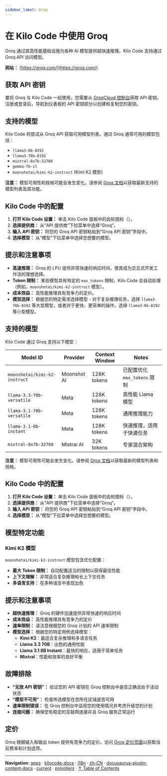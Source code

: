 ```yaml
---
sidebar_label: Groq
---
```


# 在 Kilo Code 中使用 Groq

Groq 通过其高性能基础设施为各种 AI 模型提供超快速推理。Kilo Code 支持通过 Groq API 访问模型。

**网站：** [https://groq.com/](https://groq.com/)

## 获取 API 密钥

要将 Groq 与 Kilo Code 一起使用，您需要从 [GroqCloud 控制台](https://console.groq.com/)获取 API 密钥。注册或登录后，导航到仪表板的 API 密钥部分以创建和复制您的密钥。

## 支持的模型

Kilo Code 将尝试从 Groq API 获取可用模型列表。通过 Groq 通常可用的模型包括：

- `llama3-8b-8192`
- `llama3-70b-8192`
- `mixtral-8x7b-32768`
- `gemma-7b-it`
- `moonshotai/kimi-k2-instruct` (Kimi K2 模型)

**注意：** 模型可用性和规格可能会发生变化。请参阅 [Groq 文档](https://console.groq.com/docs/models)以获取最新支持的模型列表及其功能。

## Kilo Code 中的配置

1.  **打开 Kilo Code 设置：** 单击 Kilo Code 面板中的齿轮图标（<Codicon name="gear" />）。
2.  **选择提供商：** 从“API 提供商”下拉菜单中选择“Groq”。
3.  **输入 API 密钥：** 将您的 Groq API 密钥粘贴到“Groq API 密钥”字段中。
4.  **选择模型：** 从“模型”下拉菜单中选择您想要的模型。

## 提示和注意事项

- **高速推理：** Groq 的 LPU 提供异常快速的响应时间，使其成为交互式开发工作流的理想选择。
- **Token 限制：** 某些模型具有特定的 `max_tokens` 限制，Kilo Code 会自动处理（例如，`moonshotai/kimi-k2-instruct` 模型）。
- **成本效益：** 高性能推理具有竞争力的定价。
- **模型选择：** 根据您的特定需求选择模型 - 对于复杂推理任务，选择 `llama3-70b-8192` 等大型模型，或者对于更快、更简单的操作，选择 `llama3-8b-8192` 等小型模型。

## 支持的模型

Kilo Code 通过 Groq 支持以下模型：

| Model ID                      | Provider    | Context Window | Notes                        |
| ----------------------------- | ----------- | -------------- | ---------------------------- |
| `moonshotai/kimi-k2-instruct` | Moonshot AI | 128K tokens    | 已配置优化 `max_tokens` 限制 |
| `llama-3.3-70b-versatile`     | Meta        | 128K tokens    | 高性能 Llama 模型            |
| `llama-3.1-70b-versatile`     | Meta        | 128K tokens    | 通用推理能力                 |
| `llama-3.1-8b-instant`        | Meta        | 128K tokens    | 快速推理，适用于快速任务     |
| `mixtral-8x7b-32768`          | Mistral AI  | 32K tokens     | 专家混合架构                 |

**注意：** 模型可用性可能会发生变化。请参阅 [Groq 文档](https://console.groq.com/docs/models)以获取最新的模型列表和规格。

## Kilo Code 中的配置

1.  **打开 Kilo Code 设置：** 单击 Kilo Code 面板中的齿轮图标（<Codicon name="gear" />）。
2.  **选择提供商：** 从“API 提供商”下拉菜单中选择“Groq”。
3.  **输入 API 密钥：** 将您的 Groq API 密钥粘贴到“Groq API 密钥”字段中。
4.  **选择模型：** 从“模型”下拉菜单中选择您想要的模型。

## 模型特定功能

### Kimi K2 模型

`moonshotai/kimi-k2-instruct` 模型包含优化配置：

- **最大 Token 限制：** 自动配置适当的限制以获得最佳性能
- **上下文理解：** 非常适合复杂推理和长上下文任务
- **多语言支持：** 在多种语言中表现出色

## 提示和注意事项

- **超快速推理：** Groq 的硬件加速提供异常快速的响应时间
- **成本效益：** 高性能推理具有竞争力的定价
- **速率限制：** 请注意根据您的 Groq 计划的 API 速率限制
- **模型选择：** 根据您的特定用例选择模型：
    - **Kimi K2**：最适合复杂推理和多语言任务
    - **Llama 3.3 70B**：出色的通用性能
    - **Llama 3.1 8B Instant**：最快的响应，适用于简单任务
    - **Mixtral**：性能和效率的良好平衡

## 故障排除

- **“无效 API 密钥”：** 验证您的 API 密钥在 Groq 控制台中是否正确且处于活动状态
- **“模型不可用”：** 检查所选模型在您所在区域是否可用
- **速率限制错误：** 在 Groq 控制台中监视您的使用情况并考虑升级您的计划
- **连接问题：** 确保您有稳定的互联网连接并且 Groq 服务正常运行

## 定价

Groq 根据输入和输出 token 提供有竞争力的定价。访问 [Groq 定价页面](https://groq.com/pricing/)以获取当前费率和计划选项。

---

**Navigation**: [apps](../../../../../../../apps/) · [kilocode-docs](../../../../../../apps/kilocode-docs/) · [i18n](../../../../../apps/kilocode-docs/i18n/) · [zh-CN](../../../../apps/kilocode-docs/i18n/zh-CN/) · [docusaurus-plugin-content-docs](../../../apps/kilocode-docs/i18n/zh-CN/docusaurus-plugin-content-docs/) · [current](../../apps/kilocode-docs/i18n/zh-CN/docusaurus-plugin-content-docs/current/) · [providers](../apps/kilocode-docs/i18n/zh-CN/docusaurus-plugin-content-docs/current/providers/) · [↑ Table of Contents](#groq)
